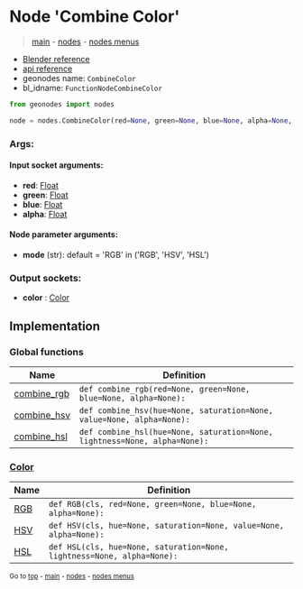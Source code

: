# Node 'Combine Color'

> [main](../structure.md) - [nodes](nodes.md) - [nodes menus](nodes_menus.md)

- [Blender reference](https://docs.blender.org/manual/en/latest/modeling/geometry_nodes/color/combine_color.html)
- [api reference](https://docs.blender.org/api/current/bpy.types.FunctionNodeCombineColor.html)
- geonodes name: `CombineColor`
- bl_idname: `FunctionNodeCombineColor`

```python
from geonodes import nodes

node = nodes.CombineColor(red=None, green=None, blue=None, alpha=None, mode='RGB')
```

### Args:

#### Input socket arguments:

- **red**: [Float](Float.md)
- **green**: [Float](Float.md)
- **blue**: [Float](Float.md)
- **alpha**: [Float](Float.md)

#### Node parameter arguments:

- **mode** (str): default = 'RGB' in ('RGB', 'HSV', 'HSL')

### Output sockets:

- **color** : [Color](Color.md)

## Implementation

### Global functions

| Name | Definition |
|------|------------|
 | [combine_rgb](A.md#combine_rgb) | `def combine_rgb(red=None, green=None, blue=None, alpha=None):` |
 | [combine_hsv](A.md#combine_hsv) | `def combine_hsv(hue=None, saturation=None, value=None, alpha=None):` |
 | [combine_hsl](A.md#combine_hsl) | `def combine_hsl(hue=None, saturation=None, lightness=None, alpha=None):` |

### [Color](Color.md)

| Name | Definition |
|------|------------|
 | [RGB](Color.md#RGB-classmethod) | `def RGB(cls, red=None, green=None, blue=None, alpha=None):` |
 | [HSV](Color.md#HSV-classmethod) | `def HSV(cls, hue=None, saturation=None, value=None, alpha=None):` |
 | [HSL](Color.md#HSL-classmethod) | `def HSL(cls, hue=None, saturation=None, lightness=None, alpha=None):` |

<sub>Go to [top](#node-Combine-Color) - [main](../structure.md) - [nodes](nodes.md) - [nodes menus](nodes_menus.md)</sub>

